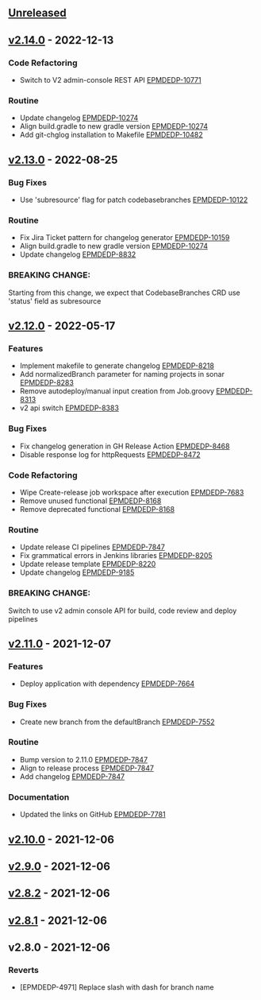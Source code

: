 <a name="unreleased"></a>
## [Unreleased]


<a name="v2.14.0"></a>
## [v2.14.0] - 2022-12-13
### Code Refactoring

- Switch to V2 admin-console REST API [EPMDEDP-10771](https://jiraeu.epam.com/browse/EPMDEDP-10771)

### Routine

- Update changelog [EPMDEDP-10274](https://jiraeu.epam.com/browse/EPMDEDP-10274)
- Align build.gradle to new gradle version [EPMDEDP-10274](https://jiraeu.epam.com/browse/EPMDEDP-10274)
- Add git-chglog installation to Makefile [EPMDEDP-10482](https://jiraeu.epam.com/browse/EPMDEDP-10482)


<a name="v2.13.0"></a>
## [v2.13.0] - 2022-08-25
### Bug Fixes

- Use 'subresource' flag for patch codebasebranches [EPMDEDP-10122](https://jiraeu.epam.com/browse/EPMDEDP-10122)

### Routine

- Fix Jira Ticket pattern for changelog generator [EPMDEDP-10159](https://jiraeu.epam.com/browse/EPMDEDP-10159)
- Align build.gradle to new gradle version [EPMDEDP-10274](https://jiraeu.epam.com/browse/EPMDEDP-10274)
- Update changelog [EPMDEDP-8832](https://jiraeu.epam.com/browse/EPMDEDP-8832)

### BREAKING CHANGE:


Starting from this change, we expect that CodebaseBranches CRD use 'status' field as subresource


<a name="v2.12.0"></a>
## [v2.12.0] - 2022-05-17
### Features

- Implement makefile to generate changelog [EPMDEDP-8218](https://jiraeu.epam.com/browse/EPMDEDP-8218)
- Add normalizedBranch parameter for naming projects in sonar [EPMDEDP-8283](https://jiraeu.epam.com/browse/EPMDEDP-8283)
- Remove autodeploy/manual input creation from Job.groovy [EPMDEDP-8313](https://jiraeu.epam.com/browse/EPMDEDP-8313)
- v2 api switch [EPMDEDP-8383](https://jiraeu.epam.com/browse/EPMDEDP-8383)

### Bug Fixes

- Fix changelog generation in GH Release Action [EPMDEDP-8468](https://jiraeu.epam.com/browse/EPMDEDP-8468)
- Disable response log for httpRequests [EPMDEDP-8472](https://jiraeu.epam.com/browse/EPMDEDP-8472)

### Code Refactoring

- Wipe Create-release job workspace after execution [EPMDEDP-7683](https://jiraeu.epam.com/browse/EPMDEDP-7683)
- Remove unused functional [EPMDEDP-8168](https://jiraeu.epam.com/browse/EPMDEDP-8168)
- Remove deprecated functional [EPMDEDP-8168](https://jiraeu.epam.com/browse/EPMDEDP-8168)

### Routine

- Update release CI pipelines [EPMDEDP-7847](https://jiraeu.epam.com/browse/EPMDEDP-7847)
- Fix grammatical errors in Jenkins libraries [EPMDEDP-8205](https://jiraeu.epam.com/browse/EPMDEDP-8205)
- Update release template [EPMDEDP-8220](https://jiraeu.epam.com/browse/EPMDEDP-8220)
- Update changelog [EPMDEDP-9185](https://jiraeu.epam.com/browse/EPMDEDP-9185)

### BREAKING CHANGE:


Switch to use v2 admin console API for build, code review and deploy pipelines


<a name="v2.11.0"></a>
## [v2.11.0] - 2021-12-07
### Features

- Deploy application with dependency [EPMDEDP-7664](https://jiraeu.epam.com/browse/EPMDEDP-7664)

### Bug Fixes

- Create new branch from the defaultBranch [EPMDEDP-7552](https://jiraeu.epam.com/browse/EPMDEDP-7552)

### Routine

- Bump version to 2.11.0 [EPMDEDP-7847](https://jiraeu.epam.com/browse/EPMDEDP-7847)
- Align to release process [EPMDEDP-7847](https://jiraeu.epam.com/browse/EPMDEDP-7847)
- Add changelog [EPMDEDP-7847](https://jiraeu.epam.com/browse/EPMDEDP-7847)

### Documentation

- Updated the links on GitHub [EPMDEDP-7781](https://jiraeu.epam.com/browse/EPMDEDP-7781)


<a name="v2.10.0"></a>
## [v2.10.0] - 2021-12-06

<a name="v2.9.0"></a>
## [v2.9.0] - 2021-12-06

<a name="v2.8.2"></a>
## [v2.8.2] - 2021-12-06

<a name="v2.8.1"></a>
## [v2.8.1] - 2021-12-06

<a name="v2.8.0"></a>
## v2.8.0 - 2021-12-06
### Reverts

- [EPMDEDP-4971] Replace slash with dash for branch name


[Unreleased]: https://github.com/epam/edp-library-pipelines/compare/v2.14.0...HEAD
[v2.14.0]: https://github.com/epam/edp-library-pipelines/compare/v2.13.0...v2.14.0
[v2.13.0]: https://github.com/epam/edp-library-pipelines/compare/v2.12.0...v2.13.0
[v2.12.0]: https://github.com/epam/edp-library-pipelines/compare/v2.11.0...v2.12.0
[v2.11.0]: https://github.com/epam/edp-library-pipelines/compare/v2.10.0...v2.11.0
[v2.10.0]: https://github.com/epam/edp-library-pipelines/compare/v2.9.0...v2.10.0
[v2.9.0]: https://github.com/epam/edp-library-pipelines/compare/v2.8.2...v2.9.0
[v2.8.2]: https://github.com/epam/edp-library-pipelines/compare/v2.8.1...v2.8.2
[v2.8.1]: https://github.com/epam/edp-library-pipelines/compare/v2.8.0...v2.8.1
